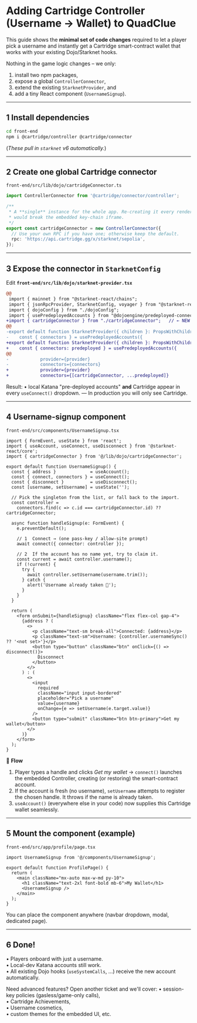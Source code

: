 # Adding Cartridge Controller (Username → Wallet) to QuadClue

This guide shows the **minimal set of code changes** required to let a player
pick a username and instantly get a Cartridge smart-contract wallet that works
with your existing Dojo/Starknet hooks.

Nothing in the game logic changes – we only:

1. install two npm packages,
2. expose a global `ControllerConnector`,
3. extend the existing `StarknetProvider`, and
4. add a tiny React component (`UsernameSignup`).

---

## 1  Install dependencies

```bash
cd front-end
npm i @cartridge/controller @cartridge/connector
```
(*These pull in `starknet` v6 automatically.*)

---

## 2  Create one global Cartridge connector

`front-end/src/lib/dojo/cartridgeConnector.ts`
```ts
import ControllerConnector from '@cartridge/connector/controller';

/**
 * A **single** instance for the whole app. Re-creating it every render
 * would break the embedded key-chain iframe.
 */
export const cartridgeConnector = new ControllerConnector({
  // Use your own RPC if you have one; otherwise keep the default.
  rpc: 'https://api.cartridge.gg/x/starknet/sepolia',
});
```

---

## 3  Expose the connector in `StarknetConfig`

Edit **`front-end/src/lib/dojo/starknet-provider.tsx`**

```diff
@@
 import { mainnet } from "@starknet-react/chains";
 import { jsonRpcProvider, StarknetConfig, voyager } from "@starknet-react/core";
 import { dojoConfig } from "./dojoConfig";
 import { usePredeployedAccounts } from "@dojoengine/predeployed-connector/react";
+import { cartridgeConnector } from "./cartridgeConnector";   // ← NEW
@@
-export default function StarknetProvider({ children }: PropsWithChildren) {
-    const { connectors } = usePredeployedAccounts({
+export default function StarknetProvider({ children }: PropsWithChildren) {
+    const { connectors: predeployed } = usePredeployedAccounts({
@@
-            provider={provider}
-            connectors={connectors}
+            provider={provider}
+            connectors={[cartridgeConnector, ...predeployed]}
```

Result: • local Katana "pre-deployed accounts" **and** Cartridge appear in every
`useConnect()` dropdown. — In production you will only see Cartridge.

---

## 4  Username-signup component

`front-end/src/components/UsernameSignup.tsx`
```tsx
import { FormEvent, useState } from 'react';
import { useAccount, useConnect, useDisconnect } from '@starknet-react/core';
import { cartridgeConnector } from '@/lib/dojo/cartridgeConnector';

export default function UsernameSignup() {
  const { address }             = useAccount();
  const { connect, connectors } = useConnect();
  const { disconnect }          = useDisconnect();
  const [username, setUsername] = useState('');

  // Pick the singleton from the list, or fall back to the import.
  const controller =
    connectors.find(c => c.id === cartridgeConnector.id) ?? cartridgeConnector;

  async function handleSignup(e: FormEvent) {
    e.preventDefault();

    // 1  Connect → (one pass-key / allow-site prompt)
    await connect({ connector: controller });

    // 2  If the account has no name yet, try to claim it.
    const current = await controller.username();
    if (!current) {
      try {
        await controller.setUsername(username.trim());
      } catch {
        alert('Username already taken 🥲');
      }
    }
  }

  return (
    <form onSubmit={handleSignup} className="flex flex-col gap-4">
      {address ? (
        <>
          <p className="text-sm break-all">Connected: {address}</p>
          <p className="text-sm">Username: {controller.usernameSync() ?? '<not set>'}</p>
          <button type="button" className="btn" onClick={() => disconnect()}>
            Disconnect
          </button>
        </>
      ) : (
        <>
          <input
            required
            className="input input-bordered"
            placeholder="Pick a username"
            value={username}
            onChange={e => setUsername(e.target.value)}
          />
          <button type="submit" className="btn btn-primary">Get my wallet</button>
        </>
      )}
    </form>
  );
}
```

🌟 **Flow**
1. Player types a handle and clicks *Get my wallet* → `connect()` launches the
   embedded Controller, creating (or restoring) the smart-contract account.
2. If the account is fresh (no username), `setUsername` attempts to register the
   chosen handle. It throws if the name is already taken.
3. `useAccount()` (everywhere else in your code) now supplies this Cartridge
   wallet seamlessly.

---

## 5  Mount the component (example)

`front-end/src/app/profile/page.tsx`
```tsx
import UsernameSignup from '@/components/UsernameSignup';

export default function ProfilePage() {
  return (
    <main className="mx-auto max-w-md py-10">
      <h1 className="text-2xl font-bold mb-6">My Wallet</h1>
      <UsernameSignup />
    </main>
  );
}
```

You can place the component anywhere (navbar dropdown, modal, dedicated page).

---

## 6  Done!

• Players onboard with just a username.  
• Local-dev Katana accounts still work.  
• All existing Dojo hooks (`useSystemCalls`, …) receive the new account
  automatically.

Need advanced features? Open another ticket and we'll cover:
• session-key policies (gasless/game-only calls),  
• Cartridge Achievements,  
• Username cosmetics,  
• custom themes for the embedded UI, etc. 